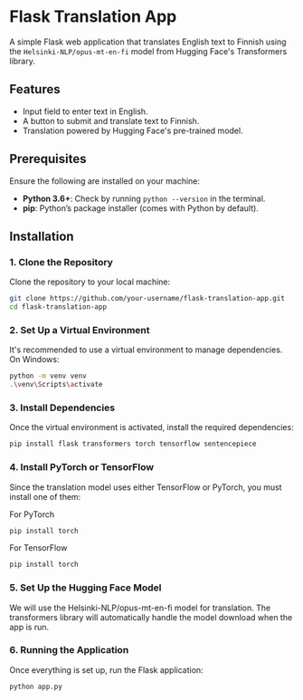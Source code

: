 # Flask Translation App

A simple Flask web application that translates English text to Finnish using the `Helsinki-NLP/opus-mt-en-fi` model from Hugging Face's Transformers library.

## Features

- Input field to enter text in English.
- A button to submit and translate text to Finnish.
- Translation powered by Hugging Face's pre-trained model.

## Prerequisites

Ensure the following are installed on your machine:

- **Python 3.6+**: Check by running `python --version` in the terminal.
- **pip**: Python’s package installer (comes with Python by default).

## Installation

### 1. Clone the Repository

Clone the repository to your local machine:

```bash
git clone https://github.com/your-username/flask-translation-app.git
cd flask-translation-app
```
### 2. Set Up a Virtual Environment

It's recommended to use a virtual environment to manage dependencies.
On Windows:
```bash
python -m venv venv
.\venv\Scripts\activate
```
### 3. Install Dependencies
Once the virtual environment is activated, install the required dependencies:

```bash
pip install flask transformers torch tensorflow sentencepiece
```

### 4. Install PyTorch or TensorFlow
Since the translation model uses either TensorFlow or PyTorch, you must install one of them:

For PyTorch
```bash
pip install torch
```

For TensorFlow
```bash
pip install torch
```

### 5. Set Up the Hugging Face Model
We will use the Helsinki-NLP/opus-mt-en-fi model for translation. The transformers library will automatically handle the model download when the app is run.

### 6. Running the Application
Once everything is set up, run the Flask application:

```bash
python app.py
```

